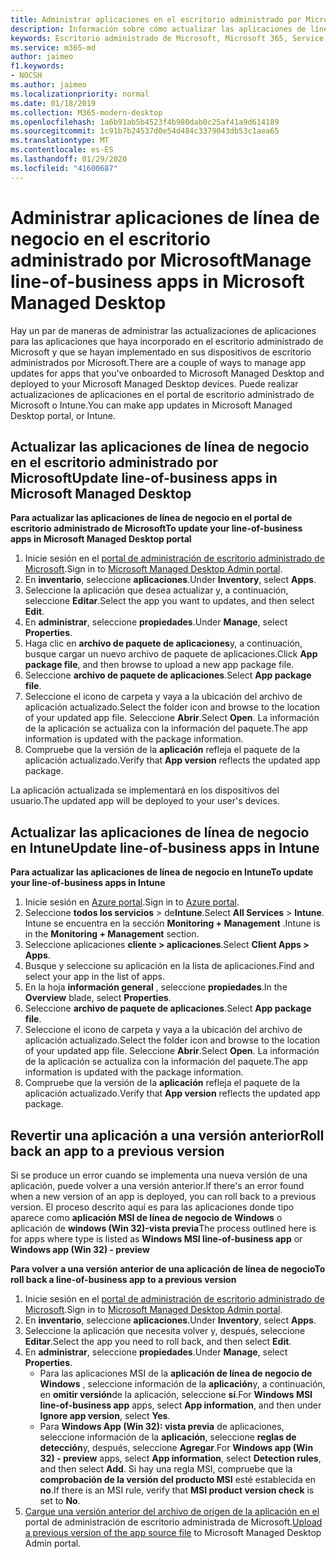 ```yaml
---
title: Administrar aplicaciones en el escritorio administrado por Microsoft
description: Información sobre cómo actualizar las aplicaciones de línea de negocio que se implementan en dispositivos de escritorio administrados por Microsoft
keywords: Escritorio administrado de Microsoft, Microsoft 365, Service, Documentation
ms.service: m365-md
author: jaimeo
f1.keywords:
- NOCSH
ms.author: jaimeo
ms.localizationpriority: normal
ms.date: 01/18/2019
ms.collection: M365-modern-desktop
ms.openlocfilehash: 1a6b91ab5b4523f4b980dab0c25af41a9d614189
ms.sourcegitcommit: 1c91b7b24537d0e54d484c3379043db53c1aea65
ms.translationtype: MT
ms.contentlocale: es-ES
ms.lasthandoff: 01/29/2020
ms.locfileid: "41600687"
---
```

# <a name="manage-line-of-business-apps-in-microsoft-managed-desktop"></a><span data-ttu-id="a6bb8-104">Administrar aplicaciones de línea de negocio en el escritorio administrado por Microsoft</span><span class="sxs-lookup"><span data-stu-id="a6bb8-104">Manage line-of-business apps in Microsoft Managed Desktop</span></span>

<!--Application management -->

<span data-ttu-id="a6bb8-105">Hay un par de maneras de administrar las actualizaciones de aplicaciones para las aplicaciones que haya incorporado en el escritorio administrado de Microsoft y que se hayan implementado en sus dispositivos de escritorio administrados por Microsoft.</span><span class="sxs-lookup"><span data-stu-id="a6bb8-105">There are a couple of ways to manage app updates for apps that you've onboarded to Microsoft Managed Desktop and deployed to your Microsoft Managed Desktop devices.</span></span> <span data-ttu-id="a6bb8-106">Puede realizar actualizaciones de aplicaciones en el portal de escritorio administrado de Microsoft o Intune.</span><span class="sxs-lookup"><span data-stu-id="a6bb8-106">You can make app updates in Microsoft Managed Desktop portal, or Intune.</span></span> 

<span id="update-app-mmd" />

## <a name="update-line-of-business-apps-in-microsoft-managed-desktop"></a><span data-ttu-id="a6bb8-107">Actualizar las aplicaciones de línea de negocio en el escritorio administrado por Microsoft</span><span class="sxs-lookup"><span data-stu-id="a6bb8-107">Update line-of-business apps in Microsoft Managed Desktop</span></span>

<span data-ttu-id="a6bb8-108">**Para actualizar las aplicaciones de línea de negocio en el portal de escritorio administrado de Microsoft**</span><span class="sxs-lookup"><span data-stu-id="a6bb8-108">**To update your line-of-business apps in Microsoft Managed Desktop portal**</span></span>
1. <span data-ttu-id="a6bb8-109">Inicie sesión en el [portal de administración de escritorio administrado de Microsoft](https://aka.ms/mmdportal).</span><span class="sxs-lookup"><span data-stu-id="a6bb8-109">Sign in to [Microsoft Managed Desktop Admin portal](https://aka.ms/mmdportal).</span></span>
2. <span data-ttu-id="a6bb8-110">En **inventario**, seleccione **aplicaciones**.</span><span class="sxs-lookup"><span data-stu-id="a6bb8-110">Under **Inventory**, select **Apps**.</span></span>  
3. <span data-ttu-id="a6bb8-111">Seleccione la aplicación que desea actualizar y, a continuación, seleccione **Editar**.</span><span class="sxs-lookup"><span data-stu-id="a6bb8-111">Select the app you want to updates, and then select **Edit**.</span></span>
4. <span data-ttu-id="a6bb8-112">En **administrar**, seleccione **propiedades**.</span><span class="sxs-lookup"><span data-stu-id="a6bb8-112">Under **Manage**, select **Properties**.</span></span> 
5. <span data-ttu-id="a6bb8-113">Haga clic en **archivo de paquete de aplicaciones**y, a continuación, busque cargar un nuevo archivo de paquete de aplicaciones.</span><span class="sxs-lookup"><span data-stu-id="a6bb8-113">Click **App package file**, and then browse to upload a new app package file.</span></span>
6. <span data-ttu-id="a6bb8-114">Seleccione **archivo de paquete de aplicaciones**.</span><span class="sxs-lookup"><span data-stu-id="a6bb8-114">Select **App package file**.</span></span>
7. <span data-ttu-id="a6bb8-115">Seleccione el icono de carpeta y vaya a la ubicación del archivo de aplicación actualizado.</span><span class="sxs-lookup"><span data-stu-id="a6bb8-115">Select the folder icon and browse to the location of your updated app file.</span></span> <span data-ttu-id="a6bb8-116">Seleccione **Abrir**.</span><span class="sxs-lookup"><span data-stu-id="a6bb8-116">Select **Open**.</span></span> <span data-ttu-id="a6bb8-117">La información de la aplicación se actualiza con la información del paquete.</span><span class="sxs-lookup"><span data-stu-id="a6bb8-117">The app information is updated with the package information.</span></span>
8. <span data-ttu-id="a6bb8-118">Compruebe que la versión de la **aplicación** refleja el paquete de la aplicación actualizado.</span><span class="sxs-lookup"><span data-stu-id="a6bb8-118">Verify that **App version** reflects the updated app package.</span></span> 

<span data-ttu-id="a6bb8-119">La aplicación actualizada se implementará en los dispositivos del usuario.</span><span class="sxs-lookup"><span data-stu-id="a6bb8-119">The updated app will be deployed to your user's devices.</span></span>

<span id="update-app-intune" />

## <a name="update-line-of-business-apps-in-intune"></a><span data-ttu-id="a6bb8-120">Actualizar las aplicaciones de línea de negocio en Intune</span><span class="sxs-lookup"><span data-stu-id="a6bb8-120">Update line-of-business apps in Intune</span></span>

<span data-ttu-id="a6bb8-121">**Para actualizar las aplicaciones de línea de negocio en Intune**</span><span class="sxs-lookup"><span data-stu-id="a6bb8-121">**To update your line-of-business apps in Intune**</span></span>
1. <span data-ttu-id="a6bb8-122">Inicie sesión en [Azure portal](https://portal.azure.com).</span><span class="sxs-lookup"><span data-stu-id="a6bb8-122">Sign in to [Azure portal](https://portal.azure.com).</span></span>
2. <span data-ttu-id="a6bb8-123">Seleccione **todos los servicios** > de**Intune**.</span><span class="sxs-lookup"><span data-stu-id="a6bb8-123">Select **All Services** > **Intune**.</span></span> <span data-ttu-id="a6bb8-124">Intune se encuentra en la sección **Monitoring + Management** .</span><span class="sxs-lookup"><span data-stu-id="a6bb8-124">Intune is in the **Monitoring + Management** section.</span></span>
3. <span data-ttu-id="a6bb8-125">Seleccione aplicaciones **cliente > aplicaciones**.</span><span class="sxs-lookup"><span data-stu-id="a6bb8-125">Select **Client Apps > Apps**.</span></span>
4. <span data-ttu-id="a6bb8-126">Busque y seleccione su aplicación en la lista de aplicaciones.</span><span class="sxs-lookup"><span data-stu-id="a6bb8-126">Find and select your app in the list of apps.</span></span>
5. <span data-ttu-id="a6bb8-127">En la hoja **información general** , seleccione **propiedades**.</span><span class="sxs-lookup"><span data-stu-id="a6bb8-127">In the **Overview** blade, select **Properties**.</span></span>
6. <span data-ttu-id="a6bb8-128">Seleccione **archivo de paquete de aplicaciones**.</span><span class="sxs-lookup"><span data-stu-id="a6bb8-128">Select **App package file**.</span></span>
7. <span data-ttu-id="a6bb8-129">Seleccione el icono de carpeta y vaya a la ubicación del archivo de aplicación actualizado.</span><span class="sxs-lookup"><span data-stu-id="a6bb8-129">Select the folder icon and browse to the location of your updated app file.</span></span> <span data-ttu-id="a6bb8-130">Seleccione **Abrir**.</span><span class="sxs-lookup"><span data-stu-id="a6bb8-130">Select **Open**.</span></span> <span data-ttu-id="a6bb8-131">La información de la aplicación se actualiza con la información del paquete.</span><span class="sxs-lookup"><span data-stu-id="a6bb8-131">The app information is updated with the package information.</span></span>
8. <span data-ttu-id="a6bb8-132">Compruebe que la versión de la **aplicación** refleja el paquete de la aplicación actualizado.</span><span class="sxs-lookup"><span data-stu-id="a6bb8-132">Verify that **App version** reflects the updated app package.</span></span>

<span id="roll-back-app-mmd" />

## <a name="roll-back-an-app-to-a-previous-version"></a><span data-ttu-id="a6bb8-133">Revertir una aplicación a una versión anterior</span><span class="sxs-lookup"><span data-stu-id="a6bb8-133">Roll back an app to a previous version</span></span>

<span data-ttu-id="a6bb8-134">Si se produce un error cuando se implementa una nueva versión de una aplicación, puede volver a una versión anterior.</span><span class="sxs-lookup"><span data-stu-id="a6bb8-134">If there's an error found when a new version of an app is deployed, you can roll back to a previous version.</span></span> <span data-ttu-id="a6bb8-135">El proceso descrito aquí es para las aplicaciones donde tipo aparece como **aplicación MSI de línea de negocio de Windows** o aplicación de **windows (Win 32)-vista previa**</span><span class="sxs-lookup"><span data-stu-id="a6bb8-135">The process outlined here is for apps where type is listed as **Windows MSI line-of-business app** or **Windows app (Win 32) - preview**</span></span>

<span data-ttu-id="a6bb8-136">**Para volver a una versión anterior de una aplicación de línea de negocio**</span><span class="sxs-lookup"><span data-stu-id="a6bb8-136">**To roll back a line-of-business app to a previous version**</span></span>

1. <span data-ttu-id="a6bb8-137">Inicie sesión en el [portal de administración de escritorio administrado de Microsoft](https://aka.ms/mmdportal).</span><span class="sxs-lookup"><span data-stu-id="a6bb8-137">Sign in to [Microsoft Managed Desktop Admin portal](https://aka.ms/mmdportal).</span></span>
2. <span data-ttu-id="a6bb8-138">En **inventario**, seleccione **aplicaciones**.</span><span class="sxs-lookup"><span data-stu-id="a6bb8-138">Under **Inventory**, select **Apps**.</span></span>  
3. <span data-ttu-id="a6bb8-139">Seleccione la aplicación que necesita volver y, después, seleccione **Editar**.</span><span class="sxs-lookup"><span data-stu-id="a6bb8-139">Select the app you need to roll back, and then select **Edit**.</span></span>
4. <span data-ttu-id="a6bb8-140">En **administrar**, seleccione **propiedades**.</span><span class="sxs-lookup"><span data-stu-id="a6bb8-140">Under **Manage**, select **Properties**.</span></span> 
    - <span data-ttu-id="a6bb8-141">Para las aplicaciones MSI de la **aplicación de línea de negocio de Windows** , seleccione información de la **aplicación**y, a continuación, en **omitir versión**de la aplicación, seleccione **sí**.</span><span class="sxs-lookup"><span data-stu-id="a6bb8-141">For **Windows MSI line-of-business app** apps, select **App information**, and then under **Ignore app version**, select **Yes**.</span></span>
    - <span data-ttu-id="a6bb8-142">Para **Windows App (Win 32): vista previa** de aplicaciones, seleccione información de la **aplicación**, seleccione **reglas de detección**y, después, seleccione **Agregar**.</span><span class="sxs-lookup"><span data-stu-id="a6bb8-142">For **Windows app (Win 32) - preview** apps, select **App information**, select **Detection rules**, and then select **Add**.</span></span> 
    <span data-ttu-id="a6bb8-143">Si hay una regla MSI, compruebe que la **comprobación de la versión del producto MSI** esté establecida en **no**.</span><span class="sxs-lookup"><span data-stu-id="a6bb8-143">If there is an MSI rule, verify that **MSI product version check** is set to **No**.</span></span>
5. <span data-ttu-id="a6bb8-144">[Cargue una versión anterior del archivo de origen de la aplicación en el](../get-started/deploy-apps.md) portal de administración de escritorio administrada de Microsoft.</span><span class="sxs-lookup"><span data-stu-id="a6bb8-144">[Upload a previous version of the app source file](../get-started/deploy-apps.md) to Microsoft Managed Desktop Admin portal.</span></span>  

